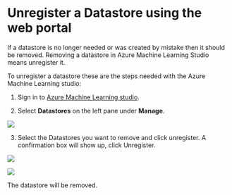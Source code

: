 # Unregister a Datastore using the web portal

If a datastore is no longer needed or was created by mistake then it should be removed. Removing a datastore in Azure Machine Learning Studio means unregister it.

To unregister a datastore these are the steps needed  with the Azure Machine Learning studio:
 
1. Sign in to [Azure Machine Learning studio](https://ml.azure.com/).

2. Select **Datastores** on the left pane under **Manage**.

![](https://github.com/felicity-borg/Getting-Started-On-Azure-ML/blob/main/Images/datastore1.PNG)

3. Select the Datastores you want to remove and click unregister. A confirmation box will show up, click Unregister.

![](https://github.com/felicity-borg/Getting-Started-On-Azure-ML/blob/main/Images/unregisterdatastore1.PNG)

![](https://github.com/felicity-borg/Getting-Started-On-Azure-ML/blob/main/Images/unregisterdatastore2.PNG)

The datastore will be removed.
